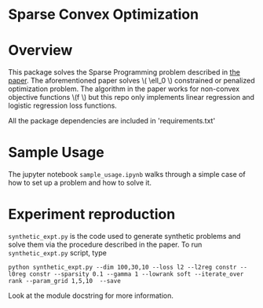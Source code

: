 Sparse Convex Optimization
=========

# Overview
This package solves the Sparse Programming problem described in [the paper](https://arxiv.org/pdf/2102.06742.pdf). The aforementioned paper solves \\( \ell_0 \\) constrained or penalized optimization problem. The algorithm in the paper works for non-convex objective functions \\(f \\) but this repo only implements linear regression and logistic regression loss functions. 

All the package dependencies are included in 'requirements.txt'

# Sample Usage
The jupyter notebook `sample_usage.ipynb` walks through a simple case of how to set up a problem and how to solve it.

# Experiment reproduction
```synthetic_expt.py``` is the code used to generate synthetic problems and solve them via the procedure described in the paper. To run `synthetic_expt.py` script, type
```
python synthetic_expt.py --dim 100,30,10 --loss l2 --l2reg constr --l0reg constr --sparsity 0.1 --gamma 1 --lowrank soft --iterate_over rank --param_grid 1,5,10  --save
```

Look at the module docstring for more information.


